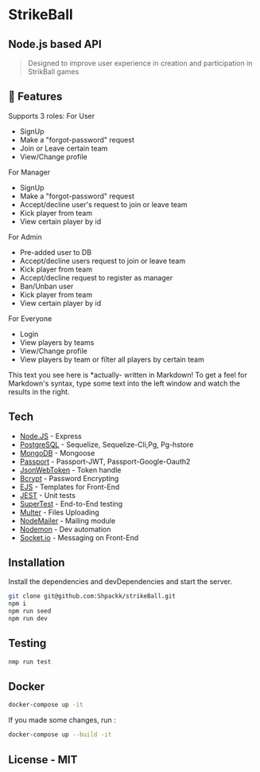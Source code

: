 # StrikeBall

## Node.js based API

> Designed to improve user experience in creation and participation in StrikBall games

## 👀 Features

Supports 3 roles:
For User

- SignUp
- Make a "forgot-password" request
- Join or Leave certain team
- View/Change profile

For Manager

- SignUp
- Make a "forgot-password" request
- Accept/decline user's request to join or leave team
- Kick player from team
- View certain player by id

For Admin

- Pre-added user to DB
- Accept/decline users request to join or leave team
- Kick player from team
- Accept/decline request to register as manager
- Ban/Unban user
- Kick player from team
- View certain player by id

For Everyone

- Login
- View players by teams
- View/Change profile
- View players by team or filter all players by certain team

This text you see here is \*actually- written in Markdown! To get a feel
for Markdown's syntax, type some text into the left window and
watch the results in the right.

## Tech

- [Node.JS](https://nodejs.org/en/) - Express
- [PostgreSQL](https://www.postgresql.org) - Sequelize, Sequelize-Cli,Pg, Pg-hstore
- [MongoDB](https://www.mongodb.com/cloud/atlas/lp/try2?utm_content=controlhterms&utm_source=google&utm_campaign=gs_emea_ukraine_search_core_brand_atlas_desktop&utm_term=mongodb&utm_medium=cpc_paid_search&utm_ad=e&utm_ad_campaign_id=12212624575&gclid=CjwKCAjwvuGJBhB1EiwACU1AibG0AG6A_2dQ7f10inHIgdnyYhXTjJZnXA-8dx-RErEQq2WAtu9nrBoCjIEQAvD_BwE) - Mongoose
- [Passport](http://www.passportjs.org) - Passport-JWT, Passport-Google-Oauth2
- [JsonWebToken](https://www.npmjs.com/package/jsonwebtoken) - Token handle
- [Bcrypt](https://www.npmjs.com/package/bcrypt) - Password Encrypting
- [EJS](https://ejs.co) - Templates for Front-End
- [JEST](https://jestjs.io) - Unit tests
- [SuperTest](https://www.npmjs.com/package/supertest) - End-to-End testing
- [Multer](https://www.npmjs.com/package/multer) - Files Uploading
- [NodeMailer](https://nodemailer.com/about/) - Mailing module
- [Nodemon](https://nodemon.io) - Dev automation
- [Socket.io](https://socket.io) - Messaging on Front-End

## Installation

Install the dependencies and devDependencies and start the server.

```sh
git clone git@github.com:Shpackk/strikeBall.git
npm i
npm run seed
npm run dev
```

## Testing

```sh
nmp run test
```

## Docker

```sh
docker-compose up -it
```

If you made some changes, run :

```sh
docker-compose up --build -it
```

## License - MIT

